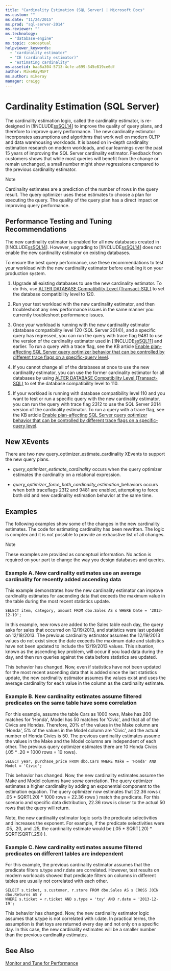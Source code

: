 ```yaml
---
title: "Cardinality Estimation (SQL Server) | Microsoft Docs"
ms.custom: ""
ms.date: "11/24/2015"
ms.prod: "sql-server-2014"
ms.reviewer: ""
ms.technology: 
  - "database-engine"
ms.topic: conceptual
helpviewer_keywords: 
  - "cardinality estimator"
  - "CE (cardinality estimator)"
  - "estimating cardinality"
ms.assetid: baa8a304-5713-4cfe-a699-345e819ce6df
author: MikeRayMSFT
ms.author: mikeray
manager: craigg
---
```

# Cardinality Estimation (SQL Server)
  The cardinality estimation logic, called the cardinality estimator, is re-designed in [!INCLUDE[ssSQL14](../../includes/sssql14-md.md)] to improve the quality of query plans, and therefore to improve query performance. The new cardinality estimator incorporates assumptions and algorithms that work well on modern OLTP and data warehousing workloads. It is based on in-depth cardinality estimation research on modern workloads, and our learnings over the past 15 years of improving the SQL Server cardinality estimator. Feedback from customers shows that while most queries will benefit from the change or remain unchanged, a small number might show regressions compared to the previous cardinality estimator.  
  
> [!NOTE]  
>  Cardinality estimates are a prediction of the number of rows in the query result. The query optimizer uses these estimates to choose a plan for executing the query. The quality of the query plan has a direct impact on improving query performance.  
  
## Performance Testing and Tuning Recommendations  
 The new cardinality estimator is enabled for all new databases created in [!INCLUDE[ssSQL14](../../includes/sssql14-md.md)]. However, upgrading to [!INCLUDE[ssSQL14](../../includes/sssql14-md.md)] does not enable the new cardinality estimator on existing databases.  
  
 To ensure the best query performance, use these recommendations to test your workload with the new cardinality estimator before enabling it on your production system.  
  
1.  Upgrade all existing databases to use the new cardinality estimator. To do this, use [ALTER DATABASE Compatibility Level &#40;Transact-SQL&#41;](/sql/t-sql/statements/alter-database-transact-sql-compatibility-level) to set the database compatibility level to 120.  
  
2.  Run your test workload with the new cardinality estimator, and then troubleshoot any new performance issues in the same manner you currently troubleshoot performance issues.  
  
3.  Once your workload is running with the new cardinality estimator (database compatibility level 120 (SQL Server 2014)), and a specific query has regressed, you can run the query with trace flag 9481 to use the version of the cardinality estimator used in [!INCLUDE[ssSQL11](../../includes/sssql11-md.md)] and earlier. To run a query with a trace flag, see the KB article [Enable plan-affecting SQL Server query optimizer behavior that can be controlled by different trace flags on a specific-query level](http://support.microsoft.com/kb/2801413).  
  
4.  If you cannot change all of the databases at once to use the new cardinality estimator, you can use the former cardinality estimator for all databases by using [ALTER DATABASE Compatibility Level &#40;Transact-SQL&#41;](/sql/t-sql/statements/alter-database-transact-sql-compatibility-level) to set the database compatibility level to 110.  
  
5.  If your workload is running with database compatibility level 110 and you want to test or run a specific query with the new cardinality estimator, you can run the query with trace flag 2312 to use the SQL Server 2014 version of the cardinality estimator.  To run a query with a trace flag, see the KB article [Enable plan-affecting SQL Server query optimizer behavior that can be controlled by different trace flags on a specific-query level](http://support.microsoft.com/kb/2801413).  
  
## New XEvents  
 There are two new query_optimizer_estimate_cardinality XEvents to support the new query plans.  
  
-   *query_optimizer_estimate_cardinality* occurs when the query optimizer estimates the cardinality on a relational expression.  
  
-   *query_optimizer_force_both_cardinality_estimation*_behaviors occurs when both traceflags 2312 and 9481 are enabled, attempting to force both old and new cardinality estimation behavior at the same time.  
  
## Examples  
 The following examples show some of the changes in the new cardinality estimates. The code for estimating cardinality has been rewritten. The logic is complex and it is not possible to provide an exhaustive list of all changes.  
  
> [!NOTE]  
>  These examples are provided as conceptual information. No action is required on your part to change the way you design databases and queries.  
  
### Example A. New cardinality estimates use an average cardinality for recently added ascending data  
 This example demonstrates how the new cardinality estimator can improve cardinality estimates for ascending data that exceeds the maximum value in the table during the most recent statistics update.  
  
```  
SELECT item, category, amount FROM dbo.Sales AS s WHERE Date = '2013-12-19';  
```  
  
 In this example, new rows are added to the Sales table each day, the query asks for sales that occurred on 12/19/2013, and statistics were last updated on 12/18/2013. The previous cardinality estimator assumes the 12/19/2013 values do not exist since the date exceeds the maximum date and statistics have not been updated to include the 12/19/2013 values. This situation, known as the ascending key problem, will occur if you load data during the day, and then run queries against the data before statistics are updated.  
  
 This behavior has changed. Now, even if statistics have not been updated for the most recent ascending data that is added since the last statistics update, the new cardinality estimator assumes the values exist and uses the average cardinality for each value in the column as the cardinality estimate.  
  
### Example B. New cardinality estimates assume filtered predicates on the same table have some correlation  
 For this example, assume the table Cars as 1000 rows, Make has 200 matches for 'Honda', Model has 50 matches for 'Civic', and that all of the Civics are Hondas. Therefore, 20% of the values in the Make column are 'Honda', 5% of the values in the Model column are 'Civic', and the actual number of Honda Civics is 50. The previous cardinality estimates assume the values in the Make and the Model columns are independent of each other. The previous query optimizer estimates there are 10 Honda Civics (.05 * .20 \* 1000 rows = 10 rows).  
  
```  
SELECT year, purchase_price FROM dbo.Cars WHERE Make = 'Honda' AND Model = 'Civic';  
```  
  
 This behavior has changed. Now, the new cardinality estimates assume the Make and Model columns have *some* correlation. The query optimizer estimates a higher cardinality by adding an exponential component to the estimation equation. The query optimizer now estimates that 22.36 rows ( .05 * SQRT(.20) \* 1000 rows = 22.36 rows ) match the predicate. For this scenario and specific data distribution, 22.36 rows is closer to the actual 50 rows that the query will return.  
  
 Note, the new cardinality estimator logic sorts the predicate selectivities and increases the exponent. For example, if the predicate selectivities were .05, .20, and .25, the cardinality estimate would be (.05 * SQRT(.20) \* SQRT(SQRT(.25)) ).  
  
### Example C. New cardinality estimates assume filtered predicates on different tables are independent  
 For this example, the previous cardinality estimator assumes that the predicate filters s.type and r.date are correlated. However, test results on modern workloads showed that predicate filters on columns in different tables are usually not correlated with each other.  
  
```  
SELECT s.ticket, s.customer, r.store FROM dbo.Sales AS s CROSS JOIN dbo.Returns AS r  
WHERE s.ticket = r.ticket AND s.type = 'toy' AND r.date = '2013-12-19';  
```  
  
 This behavior has changed. Now, the new cardinality estimator logic assumes that s.type is not correlated with r.date. In practical terms, the assumption is that toys are returned every day and not only on a specific day. In this case, the new cardinality estimates will be a smaller number than the previous cardinality estimates.  
  
## See Also  
 [Monitor and Tune for Performance](monitor-and-tune-for-performance.md)  
  
  
